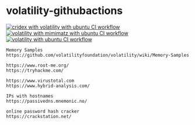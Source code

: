 # volatility-githubactions
[![cridex with volatility with ubuntu CI workflow](https://github.com/githubfoam/volatility-githubactions/actions/workflows/cridex-volatility-wf.yml/badge.svg)](https://github.com/githubfoam/volatility-githubactions/actions/workflows/cridex-volatility-wf.yml)  
[![volatility with mimimatz with ubuntu CI workflow](https://github.com/githubfoam/volatility-githubactions/actions/workflows/ubuntu-volatility-mimikatz-wf.yml/badge.svg)](https://github.com/githubfoam/volatility-githubactions/actions/workflows/ubuntu-volatility-mimikatz-wf.yml)  
[![volatility with ubuntu CI workflow](https://github.com/githubfoam/volatility-githubactions/actions/workflows/ubuntu-volatility-wf.yml/badge.svg)](https://github.com/githubfoam/volatility-githubactions/actions/workflows/ubuntu-volatility-wf.yml)  
~~~~
Memory Samples
https://github.com/volatilityfoundation/volatility/wiki/Memory-Samples

https://www.root-me.org/
https://tryhackme.com/

https://www.virustotal.com
https://www.hybrid-analysis.com/

IPs with hostnames
https://passivedns.mnemonic.no/

online password hash cracker
https://crackstation.net/


~~~~
